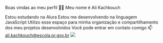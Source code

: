 Boas vindas ao meu perfil 💙💙
Meu nome é Ali Kachkouch

Estou estudando na Alura
Estou me desenvolvendo na linguagem JavaScript
Utilizo esse espaço para minha organização e compartilhamento dos meu projetos desenvolvidos
Você pode entrar em contato comigo 📫
ali.kachkouch@escola.pr.gov.br
![](https://media.tenor.com/k8TOGQUS6K4AAAAM/lionel-messi.gif)
